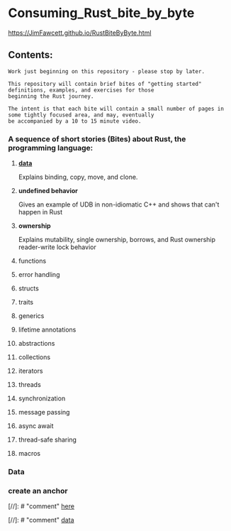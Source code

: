 
# Consuming_Rust_bite_by_byte<br />

https://JimFawcett.github.io/RustBiteByByte.html

## Contents:

    Work just beginning on this repository - please stop by later.

    This repository will contain brief bites of "getting started" definitions, examples, and exercises for those
    beginning the Rust journey.

    The intent is that each bite will contain a small number of pages in some tightly focused area, and may, eventually
    be accompanied by a 10 to 15 minute video.

 ### A sequence of short stories (Bites) about Rust, the programming language:
  
1. [**data**](#data-1)

    Explains binding, copy, move, and clone.

2. **undefined behavior**

    Gives an example of UDB in non-idiomatic C++ and shows that can't happen in Rust

3. **ownership**

    Explains mutability, single ownership, borrows, and Rust ownership reader-write lock behavior

4. functions
5. error handling
6. structs
7. traits
8. generics
9. lifetime annotations
10. abstractions
11. collections
12. iterators
13. threads
14. synchronization
15. message passing
16. async await
17. thread-safe sharing
18. macros


### Data <a id="data-1"></a>









### create an anchor <a id=bite-1.-data></a>
[//]: # "comment" [here](#place2)

[//]: # "comment" [data](#data-1)

